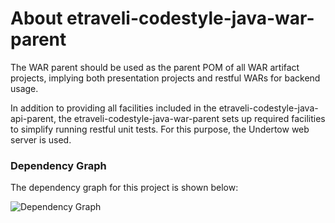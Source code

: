 # About etraveli-codestyle-java-war-parent

The WAR parent should be used as the parent POM of all WAR artifact projects, implying both presentation
projects and restful WARs for backend usage.

In addition to providing all facilities included in the etraveli-codestyle-java-api-parent, the 
etraveli-codestyle-java-war-parent sets up required facilities to simplify running restful unit tests. 
For this purpose, the Undertow web server is used.

### Dependency Graph

The dependency graph for this project is shown below:

![Dependency Graph](./images/dependency_graph.png)
